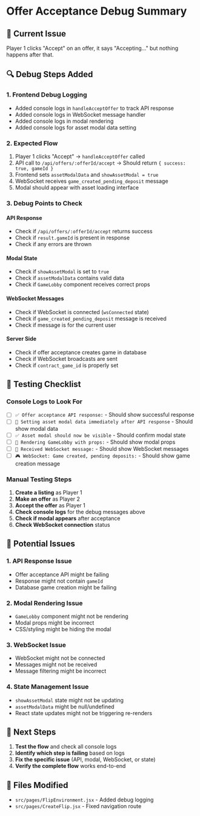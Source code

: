# Offer Acceptance Debug Summary

## 🎯 **Current Issue**
Player 1 clicks "Accept" on an offer, it says "Accepting..." but nothing happens after that.

## 🔍 **Debug Steps Added**

### 1. **Frontend Debug Logging**
- Added console logs in `handleAcceptOffer` to track API response
- Added console logs in WebSocket message handler
- Added console logs in modal rendering
- Added console logs for asset modal data setting

### 2. **Expected Flow**
1. Player 1 clicks "Accept" → `handleAcceptOffer` called
2. API call to `/api/offers/:offerId/accept` → Should return `{ success: true, gameId }`
3. Frontend sets `assetModalData` and `showAssetModal = true`
4. WebSocket receives `game_created_pending_deposit` message
5. Modal should appear with asset loading interface

### 3. **Debug Points to Check**

#### **API Response**
- Check if `/api/offers/:offerId/accept` returns success
- Check if `result.gameId` is present in response
- Check if any errors are thrown

#### **Modal State**
- Check if `showAssetModal` is set to `true`
- Check if `assetModalData` contains valid data
- Check if `GameLobby` component receives correct props

#### **WebSocket Messages**
- Check if WebSocket is connected (`wsConnected` state)
- Check if `game_created_pending_deposit` message is received
- Check if message is for the current user

#### **Server Side**
- Check if offer acceptance creates game in database
- Check if WebSocket broadcasts are sent
- Check if `contract_game_id` is properly set

## 🧪 **Testing Checklist**

### **Console Logs to Look For**
- [ ] `✅ Offer acceptance API response:` - Should show successful response
- [ ] `🎯 Setting asset modal data immediately after API response` - Should show modal data
- [ ] `✅ Asset modal should now be visible` - Should confirm modal state
- [ ] `🎯 Rendering GameLobby with props:` - Should show modal props
- [ ] `📡 Received WebSocket message:` - Should show WebSocket messages
- [ ] `🎮 WebSocket: Game created, pending deposits:` - Should show game creation message

### **Manual Testing Steps**
1. **Create a listing** as Player 1
2. **Make an offer** as Player 2
3. **Accept the offer** as Player 1
4. **Check console logs** for the debug messages above
5. **Check if modal appears** after acceptance
6. **Check WebSocket connection** status

## 🚨 **Potential Issues**

### **1. API Response Issue**
- Offer acceptance API might be failing
- Response might not contain `gameId`
- Database game creation might be failing

### **2. Modal Rendering Issue**
- `GameLobby` component might not be rendering
- Modal props might be incorrect
- CSS/styling might be hiding the modal

### **3. WebSocket Issue**
- WebSocket might not be connected
- Messages might not be received
- Message filtering might be incorrect

### **4. State Management Issue**
- `showAssetModal` state might not be updating
- `assetModalData` might be null/undefined
- React state updates might not be triggering re-renders

## 🔧 **Next Steps**

1. **Test the flow** and check all console logs
2. **Identify which step is failing** based on logs
3. **Fix the specific issue** (API, modal, WebSocket, or state)
4. **Verify the complete flow** works end-to-end

## 📝 **Files Modified**

- `src/pages/FlipEnvironment.jsx` - Added debug logging
- `src/pages/CreateFlip.jsx` - Fixed navigation route 